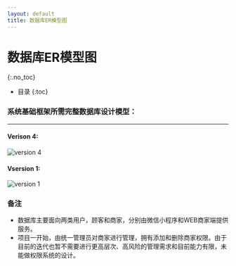 ```yaml
---
layout: default
title: 数据库ER模型图
---
```


# 数据库ER模型图
{:.no_toc}

* 目录
{:toc}

### 系统基础框架所需完整数据库设计模型：
------
#### Verison 4:
![version 4](/UML/pictures/DatabaseModel.png)

#### Vsersion 1:
![version 1](/UML/pictures/DatabaseModel_1.png)

### 备注
* 数据库主要面向两类用户，顾客和商家，分别由微信小程序和WEB商家端提供服务。
* 项目一开始，由统一管理员对商家进行管理，拥有添加和删除商家权限。由于目前的迭代也暂不需要进行更高层次、高风险的管理需求和目前能力有限，未能做权限系统的设计。


